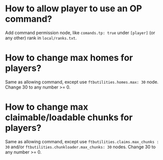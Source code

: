 # How to allow player to use an OP command?
Add command permission node, like `comands.tp: true` under `[player]` (or any other) rank in `local/ranks.txt`.

# How to change max homes for players?
Same as allowing command, except use `ftbutilities.homes.max: 30` node. Change 30 to any number >= 0.

# How to change max claimable/loadable chunks for players?
Same as allowing command, except use `ftbutilities.claims.max_chunks : 30` and/or `ftbutilities.chunkloader.max_chunks: 30` nodes. Change 30 to any number >= 0.
